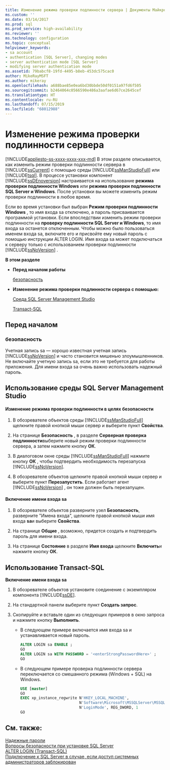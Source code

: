```yaml
---
title: Изменение режима проверки подлинности сервера | Документы Майкрософт
ms.custom: ''
ms.date: 03/14/2017
ms.prod: sql
ms.prod_service: high-availability
ms.reviewer: ''
ms.technology: configuration
ms.topic: conceptual
helpviewer_keywords:
- sa account
- authentication [SQL Server], changing modes
- server authentication mode [SQL Server]
- modifying server authentication mode
ms.assetid: 79babcf8-19fd-4495-b8eb-453dc575cac0
author: MikeRayMSFT
ms.author: mikeray
ms.openlocfilehash: a688bae85e0ea6bd30bbde50df0151a97fd6f505
ms.sourcegitcommit: b2464064c0566590e486a3aafae6d67ce2645cef
ms.translationtype: HT
ms.contentlocale: ru-RU
ms.lasthandoff: 07/15/2019
ms.locfileid: "68012988"
---
```

# <a name="change-server-authentication-mode"></a>Изменение режима проверки подлинности сервера
[!INCLUDE[appliesto-ss-xxxx-xxxx-xxx-md](../../includes/appliesto-ss-xxxx-xxxx-xxx-md.md)]
  В этом разделе описывается, как изменить режим проверки подлинности сервера в [!INCLUDE[ssCurrent](../../includes/sscurrent-md.md)] с помощью среды [!INCLUDE[ssManStudioFull](../../includes/ssmanstudiofull-md.md)] или [!INCLUDE[tsql](../../includes/tsql-md.md)]. В процессе установки компонент [!INCLUDE[ssDEnoversion](../../includes/ssdenoversion-md.md)] настраивается на использование **режима проверки подлинности Windows** или **режима проверки подлинности SQL Server и Windows**. После установки вы можете изменить режим проверки подлинности в любое время.  
  
 Если во время установки был выбран **Режим проверки подлинности Windows** , то имя входа sa отключено, а пароль присваивается программой установки. Если впоследствии изменить режим проверки подлинности на **проверку подлинности SQL Server и Windows**, то имя входа sa останется отключенным. Чтобы можно было пользоваться именем входа sa, включите его и присвойте ему новый пароль с помощью инструкции ALTER LOGIN. Имя входа sa может подключаться к серверу только с использованием проверки подлинности [!INCLUDE[ssNoVersion](../../includes/ssnoversion-md.md)] .  
  
 **В этом разделе**  
  
-   **Перед началом работы**  
  
     [безопасность](#Security)  
  
-   **Изменение режима проверки подлинности сервера с помощью:**  
  
     [Среда SQL Server Management Studio](#SSMSProcedure)  
  
     [Transact-SQL](#TsqlProcedure)  
  
##  <a name="BeforeYouBegin"></a> Перед началом  
  
###  <a name="Security"></a> безопасность  
 Учетная запись sa — хорошо известная учетная запись [!INCLUDE[ssNoVersion](../../includes/ssnoversion-md.md)] и часто становится мишенью злоумышленников. Не включайте учетную запись sa, если это не требуется для работы приложения. Для имени входа sa очень важно использовать надежный пароль.  
  
##  <a name="SSMSProcedure"></a> Использование среды SQL Server Management Studio  
  
#### <a name="to-change-security-authentication-mode"></a>Изменение режима проверки подлинности в целях безопасности  
  
1.  В обозревателе объектов среды [!INCLUDE[ssManStudioFull](../../includes/ssmanstudiofull-md.md)] щелкните правой кнопкой мыши сервер и выберите пункт **Свойства**.  
  
2.  На странице **Безопасность** , в разделе **Серверная проверка подлинности**выберите новый режим проверки подлинности сервера, а затем нажмите кнопку **ОК**.  
  
3.  В диалоговом окне среды [!INCLUDE[ssManStudioFull](../../includes/ssmanstudiofull-md.md)] нажмите кнопку **ОК** , чтобы подтвердить необходимость перезапуска [!INCLUDE[ssNoVersion](../../includes/ssnoversion-md.md)].  
  
4.  В обозревателе объектов щелкните правой кнопкой мыши сервер и выберите пункт **Перезапустить**. Если работает агент [!INCLUDE[ssNoVersion](../../includes/ssnoversion-md.md)] , он тоже должен быть перезапущен.  
  
#### <a name="to-enable-the-sa-login"></a>Включение имени входа sa  
  
1.  В обозревателе объектов разверните узел **Безопасность**, разверните "Имена входа", щелкните правой кнопкой мыши имя входа **sa**и выберите **Свойства**.  
  
2.  На странице **Общие** , возможно, придется создать и подтвердить пароль для имени входа.  
  
3.  На странице **Состояние** в разделе **Имя входа** щелкните **Включить**и нажмите кнопку **ОК**.  
  
##  <a name="TsqlProcedure"></a> Использование Transact-SQL  
 **Включение имени входа sa**  
  
1.  В обозревателе объектов установите соединение с экземпляром компонента [!INCLUDE[ssDE](../../includes/ssde-md.md)].  
  
2.  На стандартной панели выберите пункт **Создать запрос**.  
  
3.  Скопируйте и вставьте один из следующих примеров в окно запроса и нажмите кнопку **Выполнить**. 


    -  В следующем примере включается имя входа sa и устанавливается новый пароль.  
  
       ```sql  
       ALTER LOGIN sa ENABLE ;  
       GO  
       ALTER LOGIN sa WITH PASSWORD = '<enterStrongPasswordHere>' ;  
       GO  
       ```  
    -  В следующем примере проверка подлинности сервера переключается со смешанного режима (Windows + SQL) на Windows.

       ```sql
       USE [master]
       GO
       EXEC xp_instance_regwrite N'HKEY_LOCAL_MACHINE', 
                                 N'Software\Microsoft\MSSQLServer\MSSQLServer',      
                                 N'LoginMode', REG_DWORD, 1
       GO
       ```
  
## <a name="see-also"></a>См. также:  
 [Надежные пароли](../../relational-databases/security/strong-passwords.md)   
 [Вопросы безопасности при установке SQL Server](../../sql-server/install/security-considerations-for-a-sql-server-installation.md)   
 [ALTER LOGIN &#40;Transact-SQL&#41;](../../t-sql/statements/alter-login-transact-sql.md)   
 [Подключение к SQL Server в случае, если доступ системных администраторов заблокирован](../../database-engine/configure-windows/connect-to-sql-server-when-system-administrators-are-locked-out.md)  
  
  
